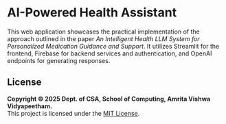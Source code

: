 # AI-Powered Health Assistant
This web application showcases the practical implementation of the approach outlined in the paper *An Intelligent Health LLM System for Personalized Medication Guidance and Support*. It utilizes Streamlit for the frontend, Firebase for backend services and authentication, and OpenAI endpoints for generating responses.

## License
**Copyright © 2025 Dept. of CSA, School of Computing, Amrita Vishwa Vidyapeetham.** \
This project is licensed under the [MIT License](./LICENSE).

